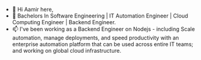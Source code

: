- 👋 Hi Aamir here,
- 👀 Bachelors In Software Engineering | IT Automation Engineer | Cloud Computing Engineer | Backend Engineer. 
- 📫 I've been working as a Backend Engineer on Nodejs - including Scale automation, manage deployments, and speed productivity with an enterprise automation platform that can be used across entire IT teams; and working on global cloud infrastructure.


<!---
aahj/aahj is a ✨ special ✨ repository because its `README.md` (this file) appears on your GitHub profile.
You can click the Preview link to take a look at your changes.
--->
